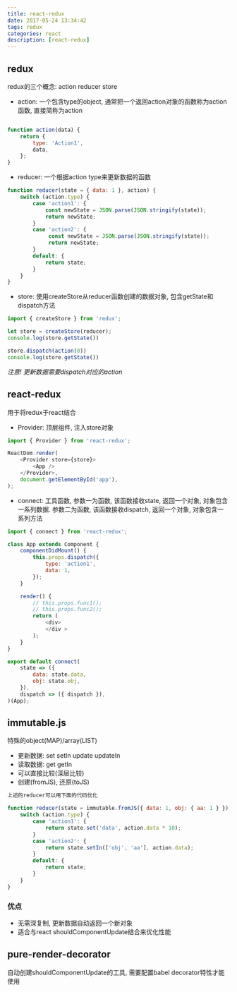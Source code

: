 ```yaml
---
title: react-redux
date: 2017-05-24 13:34:42
tags: redux
categories: react
description: [react-redux]
---
```

## redux

redux的三个概念: action reducer store

* action: 一个包含type的object, 通常把一个返回action对象的函数称为action函数, 直接简称为action

```js

function action(data) {
    return {
        type: 'Action1',
        data,
    };
}


```
* reducer: 一个根据action type来更新数据的函数

```js
function reducer(state = { data: 1 }, action) {
    switch (action.type) {
        case 'action1': {
            const newState = JSON.parse(JSON.stringify(state));
            return newState;
        }
        case 'action2': {
             const newState = JSON.parse(JSON.stringify(state));
             return newState;
        }
        default: {
            return state;
        }
    }
}

```

* store: 使用createStore从reducer函数创建的数据对象, 包含getState和dispatch方法

```js
import { createStore } from 'redux';

let store = createStore(reducer);
console.log(store.getState())

store.dispatch(action(0))
console.log(store.getState())
```


*注意! 更新数据需要dispatch对应的action*

## react-redux

用于将redux于react结合

* Provider: 顶层组件, 注入store对象

```js
import { Provider } from 'react-redux';

ReactDom.render(
    <Provider store={store}>
        <App />
    </Provider>,
    document.getElementById('app'),
);

```

* connect: 工具函数, 参数一为函数, 该函数接收state, 返回一个对象, 对象包含一系列数据. 参数二为函数, 该函数接收dispatch, 返回一个对象, 对象包含一系列方法
```js
import { connect } from 'react-redux';  

class App extends Component {
    componentDidMount() {
        this.props.dispatch({
            type: 'action1',
            data: 1,
        });
    }

    render() {
        // this.props.func1();
        // this.props.func2();
        return (
            <div>
            </div >
        );
    }
}

export default connect(
    state => ({
        data: state.data,
        obj: state.obj,
    }),
    dispatch => ({ dispatch }),
)(App);

```


## immutable.js

特殊的object(MAP)/array(LIST)

* 更新数据: set setIn update updateIn
* 读取数据: get getIn
* 可以直接比较(深层比较)
* 创建(fromJS), 还原(toJS)

```js
上述的reducer可以用下面的代码优化

function reducer(state = immutable.fromJS({ data: 1, obj: { aa: 1 } }), action) {
    switch (action.type) {
        case 'action1': {
            return state.set('data', action.data * 10);
        }
        case 'action2': {
            return state.setIn(['obj', 'aa'], action.data);
        }
        default: {
            return state;
        }
    }
}

```



### 优点

* 无需深复制, 更新数据自动返回一个新对象
* 适合与react shouldComponentUpdate结合来优化性能


## pure-render-decorator

自动创建shouldComponentUpdate的工具, 需要配置babel decorator特性才能使用
